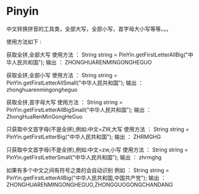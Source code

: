 # Pinyin
中文转换拼音的工具类，全部大写，全部小写，首字母大小写等等。。。

使用方法如下 : 

获取全拼,全部大写
使用方法 ： 
String string = PinYin.getFirstLetterAllBig("中华人民共和国");
输出 ： 
ZHONGHUARENMINGONGHEGUO

获取全拼,全部小写
使用方法 ： 
String string = PinYin.getFirstLetterAllSmall("中华人民共和国");
输出 ： 
zhonghuarenmingongheguo

获取全拼,首字母大写
使用方法 ： 
String string = PinYin.getFirstLetterAllBigSmall("中华人民共和国");
输出 ： 
ZhongHuaRenMinGongHeGuo

只获取中文首字母(不是全拼),例如:中文=ZW,大写
使用方法 ： 
String string = PinYin.getFirstLetterBig("中华人民共和国");
输出 ： 
ZHRMGHG

只获取中文首字母(不是全拼),例如:中文=zw,小写
使用方法 ： 
String string = PinYin.getFirstLetterSmall("中华人民共和国");
输出 ： 
zhrmghg

如果有多个中文之间有符号之类的会自动识别
例如 ： 
String string = PinYin.getFirstLetterAllBig("中华人民共和国,中国共产党");
输出 ： 
ZHONGHUARENMINGONGHEGUO,ZHONGGUOGONGCHANDANG




